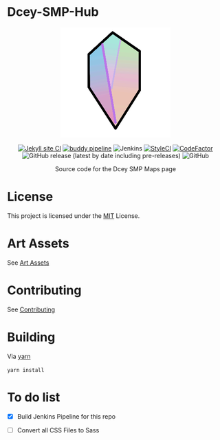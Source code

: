 # Dcey-SMP-Hub
<div align=center>
<img src="assets/Dcey SMP Logo V4 Release (256 Resize).png">

[![Jekyll site CI](https://github.com/No767/Dcey-SMP-Hub/actions/workflows/jekyll.yml/badge.svg?branch=main)](https://github.com/No767/Dcey-SMP-Hub/actions/workflows/jekyll.yml) [![buddy pipeline](https://app.buddy.works/no767/dcey-smp-hub/pipelines/pipeline/332341/badge.svg?token=36fbb8da0dc1ca654c6d1bf0483f8f2bbb06f78f5e332535843409593d5096f7 "buddy pipeline")](https://app.buddy.works/no767/dcey-smp-hub/pipelines/pipeline/332341) <img alt="Jenkins" src="https://img.shields.io/jenkins/build?jobUrl=http%3A%2F%2Fdcey.net%3A8080%2Fjob%2FDcey-SMP-Hub%2F&label=Jenkins%20CI&logo=jenkins&logoColor=white"> [![StyleCI](https://github.styleci.io/repos/369748695/shield?branch=master)](https://github.styleci.io/repos/369748695?branch=master) <a href="https://www.codefactor.io/repository/github/no767/dcey-smp-hub"><img src="https://www.codefactor.io/repository/github/no767/dcey-smp-hub/badge" alt="CodeFactor" /></a> <img alt="GitHub release (latest by date including pre-releases)" src="https://img.shields.io/github/v/release/No767/Dcey-SMP-Hub?include_prereleases"> <img alt="GitHub" src="https://img.shields.io/github/license/No767/Dcey-SMP-Hub"> 

Source code for the Dcey SMP Maps page

<div align=left>

# License
This project is licensed under the [MIT](https://github.com/No767/Dcey-SMP-Hub/blob/master/LICENSE) License. 

# Art Assets
See [Art Assets](https://github.com/No767/Dcey-SMP-Hub/blob/master/Art%20Assets.md)

# Contributing 
See [Contributing](https://github.com/No767/Dcey-SMP-Hub/blob/master/contributing.md)
  
# Building
Via [yarn](https://yarnpkg.com/)

`yarn install` 

# To do list

- [x] Build Jenkins Pipeline for this repo
- [ ] Convert all CSS Files to Sass



